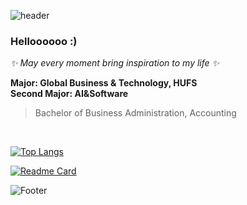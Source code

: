 ![header](https://capsule-render.vercel.app/api?type=waving&color=&height=200&section=header&text=)


### Helloooooo :)

*✨ May every moment bring inspiration to my life ✨* <br>

<!--
**InKyungWoo/InKyungWoo** is a ✨ _special_ ✨ repository because its `README.md` (this file) appears on your GitHub profile.

Here are some ideas to get you started:

- 🔭 I’m currently working on ...
- 🌱 I’m currently learning ...
- 👯 I’m looking to collaborate on ...
- 🤔 I’m looking for help with ...
- 💬 Ask me about ...
- 📫 How to reach me: ...
- 😄 Pronouns: ...
- ⚡ Fun fact: ...
-->


**Major: Global Business & Technology, HUFS <br> Second Major: AI&Software** <br>

> Bachelor of Business Administration, Accounting

<br>

[![Top Langs](https://github-readme-stats.vercel.app/api/top-langs/?username=InkyungWoo&layout=compact&theme=material-palenight)](https://github.com/anuraghazra/github-readme-stats) 

[![Readme Card](https://github-readme-stats.vercel.app/api/pin/?username=InkyungWoo&repo=Inkyung.html&theme=nightowl)](https://github.com/anuraghazra/github-readme-stats)


![Footer](https://capsule-render.vercel.app/api?type=waving&color=&height=200&section=footer)